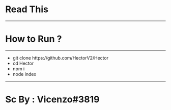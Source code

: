 <h1> Read This</h1>
<hr>
<h1>How to Run ?</h1>
<hr>

<ul>
<li>git clone https://github.com/HectorV2/Hector</li>
<li>cd Hector</li>
<li>npm i</li>
<li>node index</li>
</ul>
<hr>

<h1> Sc By : Vicenzo#3819</h1>
